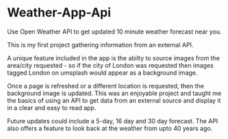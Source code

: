 # Weather-App-Api
Use Open Weather API to get updated 10 minute weather forecast near you.

This is my first project gathering information from an external API. 

A unique feature included in the app is the abilty to source images from the area/city requested - so if the city of London was requested then images tagged London on umsplash would appear as a background image.

Once a page is refreshed or a different location is requested, then the background image is updated.
This was an enjoyable project and taught me the basics of using an API to get data from an external source and display it in a clear and easy to read app.

Future updates could include a 5-day, 16 day and 30 day forecast. The API also offers a feature to look back at the weather from upto 40 years ago.

